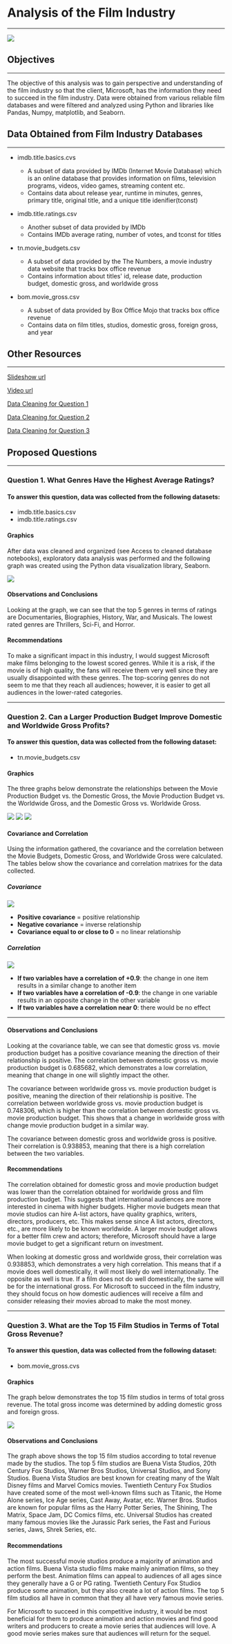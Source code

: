 # Analysis of the Film Industry
***

<img src= "https://sofy.tv/blog/wp-content/uploads/2019/07/movie-industry.jpg" />

## Objectives
***
The objective of this analysis was to gain perspective and understanding of the film industry so that the client, Microsoft, has the information they need to succeed in the film industry. Data were obtained from various reliable film databases and were filtered and analyzed using Python and libraries like Pandas, Numpy, matplotlib, and Seaborn.

## Data Obtained from Film Industry Databases
***

* imdb.title.basics.cvs
    * A subset of data provided by IMDb (Internet Movie Database) which is an online database that provides information on films, television programs, videos, video games, streaming content etc.
    * Contains data about release year, runtime in minutes, genres, primary title, original title, and a unique title idenifier(tconst)
    
    
* imdb.title.ratings.csv
    * Another subset of data provided by IMDb
    * Contains IMDb average rating, number of votes, and tconst for titles
    
    
* tn.movie_budgets.csv
    * A subset of data provided by the The Numbers, a movie industry data website that tracks box office revenue
    * Contains information about titles' id, release date, production budget, domestic gross, and worldwide gross 
    

* bom.movie_gross.csv
    * A subset of data provided by Box Office Mojo that tracks box office revenue
    * Contains data on film titles, studios, domestic gross, foreign gross, and year

## Other Resources
***

[Slideshow url](presentation.pdf)

[Video url](presentation_zoom.mp4)

[Data Cleaning for Question 1](data_cleaning_q1.ipynb)

[Data Cleaning for Question 2](data_cleaning_q2.ipynb)

[Data Cleaning for Question 3](data_cleaning_q3.ipynb)

## Proposed Questions
***
### Question 1. What Genres Have the Highest Average Ratings?
#### To answer this question, data was collected from the following datasets:
* imdb.title.basics.csv
* imdb.title.ratings.csv

#### Graphics
After data was cleaned and organized (see Access to cleaned database notebooks), exploratory data analysis was performed and the following graph was created using the Python data visualization library, Seaborn.

<img src= "images/avg ratings vs genre.png" />

#### Observations and Conclusions
Looking at the graph, we can see that the top 5 genres in terms of ratings are Documentaries, Biographies, History, War, and Musicals. The lowest rated genres are Thrillers, Sci-Fi, and Horror. 

#### Recommendations
To make a significant impact in this industry, I would suggest Microsoft make films belonging to the lowest scored genres. While it is a risk, if the movie is of high quality, the fans will receive them very well since they are usually disappointed with these genres. The top-scoring genres do not seem to me that they reach all audiences; however, it is easier to get all audiences in the lower-rated categories.

***
### Question 2. Can a Larger Production Budget Improve Domestic and Worldwide Gross Profits?
#### To answer this question, data was collected from the following dataset:
* tn.movie_budgets.csv

#### Graphics
The three graphs below demonstrate the relationships between the Movie Production Budget vs. the Domestic Gross, the Movie Production Budget vs. the Worldwide Gross, and the Domestic Gross vs. Worldwide Gross.

<img src= "images/budvsdom.png" />

<img src= "images/budvsww.png" />

<img src= "images/domvsww.png" />

#### Covariance and Correlation
Using the information gathered, the covariance and the correlation between the Movie Budgets, Domestic Gross, and Worldwide Gross were calculated. The tables below show the covariance and correlation matrixes for the data collected.
   ##### Covariance 
 
<img src= "images/covariance.png" />
 
   * **Positive covariance** = positive relationship
   * **Negative covariance** = inverse relationship
   * **Covariance equal to or close to 0** = no linear relationship

##### Correlation

<img src= "images/correlation.png" />

* **If two variables have a correlation of +0.9**: the change in one item results in a similar change to another item
* **If two variables have a correlation of -0.9**: the change in one variable results in an opposite change in the other variable
* **If two variables have a correlation near 0**: there would be no effect
***

#### Observations and Conclusions
Looking at the covariance table, we can see that domestic gross vs. movie production budget has a positive covariance meaning the direction of their relationship is positive. The correlation between domestic gross vs. movie production budget is 0.685682, which demonstrates a low correlation, meaning that change in one will slightly impact the other.

The covariance between worldwide gross vs. movie production budget is positive, meaning the direction of their relationship is positive. The correlation between worldwide gross vs. movie production budget is 0.748306, which is higher than the correlation between domestic gross vs. movie production budget. This shows that a change in worldwide gross with change movie production budget in a similar way.

The covariance between domestic gross and worldwide gross is positive. Their correlation is 0.938853, meaning that there is a high correlation between the two variables.

#### Recommendations
The correlation obtained for domestic gross and movie production budget was lower than the correlation obtained for worldwide gross and film production budget. This suggests that international audiences are more interested in cinema with higher budgets. Higher movie budgets mean that movie studios can hire A-list actors, have quality graphics, writers, directors, producers, etc. This makes sense since A list actors, directors, etc., are more likely to be known worldwide. A larger movie budget allows for a better film crew and actors; therefore, Microsoft should have a large movie budget to get a significant return on investment.

When looking at domestic gross and worldwide gross, their correlation was 0.938853, which demonstrates a very high correlation. This means that if a movie does well domestically, it will most likely do well internationally. The opposite as well is true. If a film does not do well domestically, the same will be for the international gross. For Microsoft to succeed in the film industry, they should focus on how domestic audiences will receive a film and consider releasing their movies abroad to make the most money.

***
### Question 3. What are the Top 15 Film Studios in Terms of Total Gross Revenue?
#### To answer this question, data was collected from the following dataset:
* bom.movie_gross.cvs

#### Graphics
The graph below demonstrates the top 15 film studios in terms of total gross revenue. The total gross income was determined by adding domestic gross and foreign gross.

<img src= "images/top15studios.png" />

#### Observations and Conclusions
The graph above shows the top 15 film studios according to total revenue made by the studios. The top 5 film studios are Buena Vista Studios, 20th Century Fox Studios, Warner Bros Studios, Universal Studios, and Sony Studios. Buena Vista Studios are best known for creating many of the Walt Disney films and Marvel Comics movies. Twentieth Century Fox Studios have created some of the most well-known films such as Titanic, the Home Alone series, Ice Age series, Cast Away, Avatar, etc. Warner Bros. Studios are known for popular films as the Harry Potter Series, The Shining, The Matrix, Space Jam, DC Comics films, etc. Universal Studios has created many famous movies like the Jurassic Park series, the Fast and Furious series, Jaws, Shrek Series, etc.

#### Recommendations
The most successful movie studios produce a majority of animation and action films. Buena Vista studio films make mainly animation films, so they perform the best. Animation films can appeal to audiences of all ages since they generally have a G or PG rating. Twentieth Century Fox Studios produce some animation, but they also create a lot of action films. The top 5 film studios all have in common that they all have very famous movie series.

For Microsoft to succeed in this competitive industry, it would be most beneficial for them to produce animation and action movies and find good writers and producers to create a movie series that audiences will love. A good movie series makes sure that audiences will return for the sequel.
